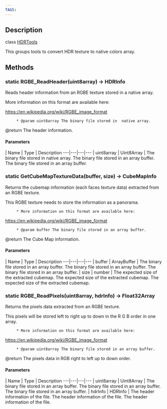 ```yaml
---
TAGS:
---
```

## Description

class [HDRTools](/classes/3.0/HDRTools)

This groups tools to convert HDR texture to native colors array.

## Methods

### static RGBE_ReadHeader(uint8array) &rarr; HDRInfo

Reads header information from an RGBE texture stored in a native array.

More information on this format are available here:

https://en.wikipedia.org/wiki/RGBE_image_format

         * @param uint8array The binary file stored in  native array.

@return The header information.

#### Parameters
 | Name | Type | Description
---|---|---|---
 | uint8array | Uint8Array |  The binary file stored in  native array.  The binary file stored in an array buffer.  The binary file stored in an array buffer.

### static GetCubeMapTextureData(buffer, size) &rarr; CubeMapInfo

Returns the cubemap information (each faces texture data) extracted from an RGBE texture.

This RGBE texture needs to store the information as a panorama.

         * More information on this format are available here:

https://en.wikipedia.org/wiki/RGBE_image_format

         * @param buffer The binary file stored in an array buffer.

@return The Cube Map information.

#### Parameters
 | Name | Type | Description
---|---|---|---
 | buffer | ArrayBuffer |  The binary file stored in an array buffer.  The binary file stored in an array buffer.  The binary file stored in an array buffer.
 | size | number |  The expected size of the extracted cubemap.  The expected size of the extracted cubemap.  The expected size of the extracted cubemap.
### static RGBE_ReadPixels(uint8array, hdrInfo) &rarr; Float32Array

Returns the pixels data extracted from an RGBE texture.

This pixels will be stored left to right up to down in the R G B order in one array.

         * More information on this format are available here:

https://en.wikipedia.org/wiki/RGBE_image_format

         * @param uint8array The binary file stored in an array buffer.

@return The pixels data in RGB right to left up to down order.

#### Parameters
 | Name | Type | Description
---|---|---|---
 | uint8array | Uint8Array |  The binary file stored in an array buffer.  The binary file stored in an array buffer.  The binary file stored in an array buffer.
 | hdrInfo | HDRInfo |  The header information of the file.  The header information of the file.  The header information of the file.
